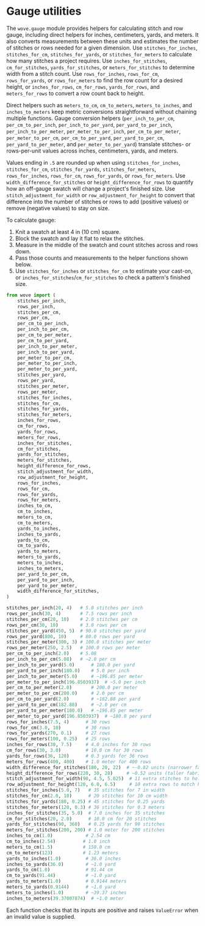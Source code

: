 # Gauge utilities

The `wove.gauge` module provides helpers for calculating stitch and row gauge,
including direct helpers for inches, centimeters, yards, and meters. It also
converts measurements between these units and estimates the number of stitches
or rows needed for a given dimension. Use
`stitches_for_inches`, `stitches_for_cm`, `stitches_for_yards`, or
`stitches_for_meters` to calculate how many stitches a project requires. Use
`inches_for_stitches`, `cm_for_stitches`, `yards_for_stitches`, or
`meters_for_stitches` to determine width from a stitch count. Use
`rows_for_inches`, `rows_for_cm`, `rows_for_yards`, or `rows_for_meters` to find
the row count for a desired height, or `inches_for_rows`, `cm_for_rows`,
`yards_for_rows`, and `meters_for_rows` to convert a row count back to height.

Direct helpers such as `meters_to_cm`, `cm_to_meters`, `meters_to_inches`, and
`inches_to_meters` keep metric conversions straightforward without chaining
multiple functions. Gauge conversion helpers (`per_inch_to_per_cm`,
`per_cm_to_per_inch`, `per_inch_to_per_yard`, `per_yard_to_per_inch`,
`per_inch_to_per_meter`, `per_meter_to_per_inch`, `per_cm_to_per_meter`,
`per_meter_to_per_cm`, `per_cm_to_per_yard`, `per_yard_to_per_cm`,
`per_yard_to_per_meter`, and `per_meter_to_per_yard`) translate stitches- or
rows-per-unit values across inches, centimeters, yards, and meters.

Values ending in `.5` are rounded up when using `stitches_for_inches`,
`stitches_for_cm`, `stitches_for_yards`, `stitches_for_meters`,
`rows_for_inches`, `rows_for_cm`, `rows_for_yards`, or `rows_for_meters`.
Use `width_difference_for_stitches` or `height_difference_for_rows` to
quantify how an off-gauge swatch will change a project's finished size.
Use `stitch_adjustment_for_width` or `row_adjustment_for_height` to convert
that difference into the number of stitches or rows to add (positive values)
or remove (negative values) to stay on size.

To calculate gauge:

1. Knit a swatch at least 4 in (10 cm) square.
2. Block the swatch and lay it flat to relax the stitches.
3. Measure in the middle of the swatch and count stitches across and rows down.
4. Pass those counts and measurements to the helper functions shown below.
5. Use `stitches_for_inches` or `stitches_for_cm` to estimate your cast-on, or
   `inches_for_stitches`/`cm_for_stitches` to check a pattern's finished size.

```python
from wove import (
    stitches_per_inch,
    rows_per_inch,
    stitches_per_cm,
    rows_per_cm,
    per_cm_to_per_inch,
    per_inch_to_per_cm,
    per_cm_to_per_meter,
    per_cm_to_per_yard,
    per_inch_to_per_meter,
    per_inch_to_per_yard,
    per_meter_to_per_cm,
    per_meter_to_per_inch,
    per_meter_to_per_yard,
    stitches_per_yard,
    rows_per_yard,
    stitches_per_meter,
    rows_per_meter,
    stitches_for_inches,
    stitches_for_cm,
    stitches_for_yards,
    stitches_for_meters,
    inches_for_rows,
    cm_for_rows,
    yards_for_rows,
    meters_for_rows,
    inches_for_stitches,
    cm_for_stitches,
    yards_for_stitches,
    meters_for_stitches,
    height_difference_for_rows,
    stitch_adjustment_for_width,
    row_adjustment_for_height,
    rows_for_inches,
    rows_for_cm,
    rows_for_yards,
    rows_for_meters,
    inches_to_cm,
    cm_to_inches,
    meters_to_cm,
    cm_to_meters,
    yards_to_inches,
    inches_to_yards,
    yards_to_cm,
    cm_to_yards,
    yards_to_meters,
    meters_to_yards,
    meters_to_inches,
    inches_to_meters,
    per_yard_to_per_cm,
    per_yard_to_per_inch,
    per_yard_to_per_meter,
    width_difference_for_stitches,
)

stitches_per_inch(20, 4)   # 5.0 stitches per inch
rows_per_inch(30, 4)       # 7.5 rows per inch
stitches_per_cm(20, 10)    # 2.0 stitches per cm
rows_per_cm(30, 10)        # 3.0 rows per cm
stitches_per_yard(450, 5)  # 90.0 stitches per yard
rows_per_yard(800, 10)     # 80.0 rows per yard
stitches_per_meter(300, 3) # 100.0 stitches per meter
rows_per_meter(250, 2.5)   # 100.0 rows per meter
per_cm_to_per_inch(2.0)    # 5.08
per_inch_to_per_cm(5.08)   # ~2.0 per cm
per_inch_to_per_yard(5.0)      # 180.0 per yard
per_yard_to_per_inch(180.0)    # 5.0 per inch
per_inch_to_per_meter(5.0)     # ~196.85 per meter
per_meter_to_per_inch(196.8503937)  # ~5.0 per inch
per_cm_to_per_meter(2.0)       # 200.0 per meter
per_meter_to_per_cm(200.0)     # 2.0 per cm
per_cm_to_per_yard(2.0)        # ~182.88 per yard
per_yard_to_per_cm(182.88)     # ~2.0 per cm
per_yard_to_per_meter(180.0)   # ~196.85 per meter
per_meter_to_per_yard(196.8503937)  # ~180.0 per yard
rows_for_inches(7.5, 4)      # 30 rows
rows_for_cm(3.0, 10)         # 30 rows
rows_for_yards(270, 0.1)     # 27 rows
rows_for_meters(100, 0.25)   # 25 rows
inches_for_rows(30, 7.5)     # 4.0 inches for 30 rows
cm_for_rows(30, 3.0)         # 10.0 cm for 30 rows
yards_for_rows(36, 120)      # 0.3 yards for 36 rows
meters_for_rows(400, 400)    # 1.0 meter for 400 rows
width_difference_for_stitches(180, 20, 22)  # ~-0.82 units (narrower fabric)
height_difference_for_rows(220, 30, 28)     # ~0.52 units (taller fabric)
stitch_adjustment_for_width(90, 4.5, 5.025)  # 11 extra stitches to hold width
row_adjustment_for_height(120, 6.0, 6.5)     # 10 extra rows to match height
stitches_for_inches(5.0, 7)   # 35 stitches for 7 in width
stitches_for_cm(2.0, 10)      # 20 stitches for 10 cm width
stitches_for_yards(180, 0.25) # 45 stitches for 0.25 yards
stitches_for_meters(120, 0.3) # 36 stitches for 0.3 meters
inches_for_stitches(35, 5.0)  # 7.0 inches for 35 stitches
cm_for_stitches(20, 2.0)      # 10.0 cm for 20 stitches
yards_for_stitches(90, 360)   # 0.25 yards for 90 stitches
meters_for_stitches(200, 200) # 1.0 meter for 200 stitches
inches_to_cm(1.0)            # 2.54 cm
cm_to_inches(2.54)          # 1.0 inch
meters_to_cm(1.5)           # 150.0 cm
cm_to_meters(123)           # 1.23 meters
yards_to_inches(1.0)         # 36.0 inches
inches_to_yards(36.0)        # ~1.0 yard
yards_to_cm(1.0)             # 91.44 cm
cm_to_yards(91.44)           # ~1.0 yard
yards_to_meters(1.0)         # 0.9144 meters
meters_to_yards(0.9144)      # ~1.0 yard
meters_to_inches(1.0)        # ~39.37 inches
inches_to_meters(39.37007874)  # ~1.0 meter
```

Each function checks that its inputs are positive and raises `ValueError`
when an invalid value is supplied.
